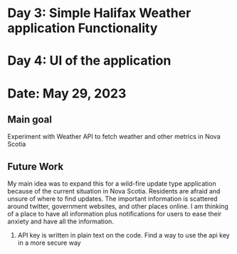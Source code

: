 # Day 3: Simple Halifax Weather application Functionality
# Day 4: UI of the application

# Date: May 29, 2023

## Main goal 
Experiment with Weather API to fetch weather and other metrics in Nova Scotia

## Future Work
My main idea was to expand this for a wild-fire update type application because of the current situation in Nova Scotia. Residents are afraid and unsure of where to find updates. The important information is scattered around twitter, government websites, and other places online. I am thinking of a place to have all information plus notifications for users to ease their anxiety and have all the information.

1. API key is written in plain text on the code. Find a way to use the api key in a more secure way
